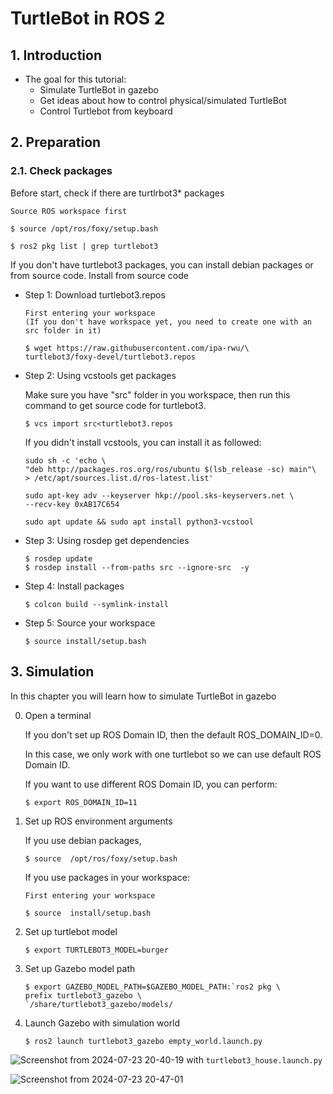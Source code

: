 # TurtleBot in ROS 2

## 1. Introduction

- The goal for this tutorial: 
    - Simulate TurtleBot in gazebo  
    - Get ideas about how to control physical/simulated TurtleBot
    - Control Turtlebot from keyboard
 




## 2. Preparation

### 2.1. Check packages
Before start, check if there are turtlrbot3* packages

```
Source ROS workspace first

$ source /opt/ros/foxy/setup.bash
```
```
$ ros2 pkg list | grep turtlebot3
```
If you don't have turtlebot3 packages, you can install debian packages or from source code. 
 Install from source code

* Step 1: Download turtlebot3.repos

    ```
    First entering your workspace
    (If you don't have workspace yet, you need to create one with an src folder in it)

    $ wget https://raw.githubusercontent.com/ipa-rwu/\
    turtlebot3/foxy-devel/turtlebot3.repos
    ```
*  Step 2: Using vcstools get packages
  
    Make sure you have "src" folder in you workspace, then run this command to get source code for turtlebot3.
    ```
    $ vcs import src<turtlebot3.repos
    ```

    If you didn't install vcstools, you can install it as followed:

    ```
    sudo sh -c 'echo \
    "deb http://packages.ros.org/ros/ubuntu $(lsb_release -sc) main"\
    > /etc/apt/sources.list.d/ros-latest.list'
    ```

    ```
    sudo apt-key adv --keyserver hkp://pool.sks-keyservers.net \
    --recv-key 0xAB17C654
    ```

    ```
    sudo apt update && sudo apt install python3-vcstool
    ```

* Step 3: Using rosdep get dependencies
    ```
    $ rosdep update
    $ rosdep install --from-paths src --ignore-src  -y
    ```

* Step 4: Install packages
    ```
    $ colcon build --symlink-install
    ```

* Step 5: Source your workspace
    ```
    $ source install/setup.bash
    ```


## 3. Simulation
In this chapter you will learn how to simulate TurtleBot in gazebo 

0. Open a terminal
   
    If you don't set up ROS Domain ID, then the default ROS_DOMAIN_ID=0.

    In this case, we only work with one turtlebot so we can use default ROS Domain ID. 

    If you want to use different ROS Domain ID, you can perform:
    ```
    $ export ROS_DOMAIN_ID=11
    ```

1. Set up ROS environment arguments
   
   If you use debian packages, 
    ```
    $ source  /opt/ros/foxy/setup.bash
    ```
   
   If you use packages in your workspace:
    
    ```
    First entering your workspace

    $ source  install/setup.bash
    ```

2. Set up turtlebot model

    ```
    $ export TURTLEBOT3_MODEL=burger
    ```

3. Set up Gazebo model path

    ```
    $ export GAZEBO_MODEL_PATH=$GAZEBO_MODEL_PATH:`ros2 pkg \
    prefix turtlebot3_gazebo \
    `/share/turtlebot3_gazebo/models/
    ```

4. Launch Gazebo with simulation world

    ```
    $ ros2 launch turtlebot3_gazebo empty_world.launch.py
    ```
   
![Screenshot from 2024-07-23 20-40-19](https://github.com/user-attachments/assets/72842308-8e56-4bd0-8919-c359b67c1bb7)
with `turtlebot3_house.launch.py` 

![Screenshot from 2024-07-23 20-47-01](https://github.com/user-attachments/assets/f70b611b-97fc-4944-b422-4433080b078f)



